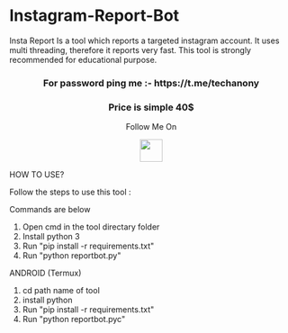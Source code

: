 # Instagram-Report-Bot

Insta Report Is a tool which reports a targeted instagram account. 
It uses multi threading, therefore it reports very fast. 
This tool is strongly recommended for educational purpose.


<h3 align="center">For password ping me :- https://t.me/techanony</h3>

<h3 align="center">Price is simple 40$</h3>


<p align="center">
  Follow Me On
</p>
<p align="center">
  <a href="https://youtu.be/E6DX1sqaPyQ">
    <img src="https://www.iconsdb.com/icons/preview/red/youtube-4-xxl.png" width="40" height="40">
  </a>
</p>



HOW TO USE?

Follow the steps to use this tool : 

Commands are below

1. Open cmd in the tool directary folder
2. Install python 3
3. Run "pip install -r requirements.txt"
4. Run "python reportbot.py"

ANDROID (Termux)

1. cd path name of tool
2. install python
3. Run "pip install -r requirements.txt" 
4. Run "python reportbot.pyc"
